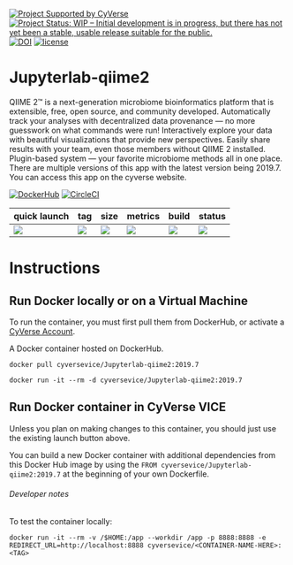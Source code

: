  [![Project Supported by CyVerse](https://img.shields.io/badge/Supported%20by-CyVerse-blue.svg)](https://learning.cyverse.org/projects/vice/en/latest/) [![Project Status: WIP – Initial development is in progress, but there has not yet been a stable, usable release suitable for the public.](https://www.repostatus.org/badges/latest/wip.svg)](https://www.repostatus.org/#wip) [![DOI](https://zenodo.org/badge/DOI/10.5281/zenodo.3246932.svg)](https://doi.org/10.5281/zenodo.3246932) [![license](https://img.shields.io/badge/license-GPLv3-blue.svg)](https://opensource.org/licenses/GPL-3.0)  

 # Jupyterlab-qiime2



QIIME 2™ is a next-generation microbiome bioinformatics platform that is extensible, free, open source, and community developed.
Automatically track your analyses with decentralized data provenance — no more guesswork on what commands were run!
Interactively explore your data with beautiful visualizations that provide new perspectives.
Easily share results with your team, even those members without QIIME 2 installed.
Plugin-based system — your favorite microbiome methods all in one place.
There are multiple versions of this app with the latest version being 2019.7.
You can access this app on the cyverse website. 


  
[![DockerHub](https://img.shields.io/badge/DockerHub-brightgreen.svg?style=popout&logo=Docker)](https://hub.docker.com/r/cyversevice/jupyterlab-qiime2) [![CircleCI](https://circleci.com/gh/cyverse-vice/jupyterlab-qiime2.svg?style=svg)](https://circleci.com/gh/cyversevice/jupyterlab-qiime2) 



quick launch | tag | size | metrics | build | status |  
------------ | --- | ---- | ------- | ------|--------|
<a href="https://de.cyverse.org/de/?type=quick-launch&quick-launch-id=19f6a94b-71b6-4034-a7a5-40f7bea0b85b&app-id=75773c76-8ee1-11e9-907f-008cfa5ae621" target="_blank"><img src="https://de.cyverse.org/Powered-By-CyVerse-blue.svg"></a> | [![](https://images.microbadger.com/badges/version/cyversevice/Jupyterlab-qiime2.svg)](https://microbadger.com/images/cyversevice/Jupyterlab-qiime2 "2019.7") |  [![](https://images.microbadger.com/badges/image/cyversevice/Jupyterlab-qiime2.svg)](https://microbadger.com/images/cyversevice/Jupyterlab-qiime2 "2019.7") | [![](https://img.shields.io/docker/pulls/cyversevice/Jupyterlab-qiime2.svg)](https://hub.docker.com/r/cyversevice/Jupyterlab-qiime2)  |  [![](https://img.shields.io/docker/cloud/automated/cyversevice/Jupyterlab-qiime2.svg)](https://hub.docker.com/r/cyversevice/Jupyterlab-qiime2/builds) | [![](https://img.shields.io/docker/build/cyversevice/Jupyterlab-qiime2.svg)](https://cloud.docker.com/u/cyversevice/repository/docker/cyversevice/Jupyterlab-qiime2)

# Instructions
 

## Run Docker locally or on a Virtual Machine

To run the container, you must first pull them from DockerHub, or activate a [CyVerse Account](https://user.cyverse.org/services/mine).

A Docker container hosted on DockerHub.

```
docker pull cyversevice/Jupyterlab-qiime2:2019.7
```

```
docker run -it --rm -d cyversevice/Jupyterlab-qiime2:2019.7
```

## Run Docker container in CyVerse VICE

Unless you plan on making changes to this container, you should just use the existing launch button above.

You can build a new Docker container with additional dependencies from this Docker Hub image by using the `FROM cyversevice/Jupyterlab-qiime2:2019.7` at the beginning of your own Dockerfile.

###### Developer notes

To test the container locally:

```
docker run -it --rm -v /$HOME:/app --workdir /app -p 8888:8888 -e REDIRECT_URL=http://localhost:8888 cyversevice/<CONTAINER-NAME-HERE>:<TAG>
```
